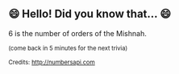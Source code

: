## 😄 Hello! Did you know that... 😄
6 is the number of orders of the Mishnah.

<sup>(come back in 5 minutes for the next trivia)</sup>


<sup>Credits: http://numbersapi.com</sup>
